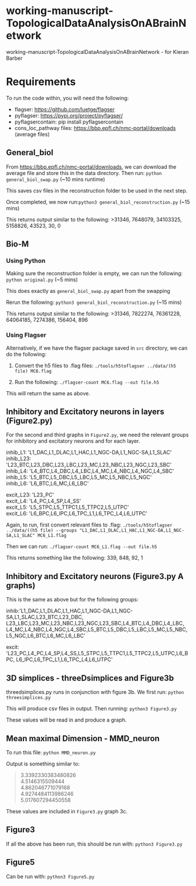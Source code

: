 # working-manuscript-TopologicalDataAnalysisOnABrainNetwork
working-manuscript-TopologicalDataAnalysisOnABrainNetwork - for Kieran Barber

# Requirements
To run the code within, you will need the following:
* flagser: https://github.com/luetge/flagser
* pyflagser: https://pypi.org/project/pyflagser/
* pyflagsercontain: pip install pyflagsercontain
* cons_loc_pathway files: https://bbp.epfl.ch/nmc-portal/downloads (average files)

## General_biol
From https://bbp.epfl.ch/nmc-portal/downloads, we can download the average file
and store this in the data directory. Then run: `python general_biol_swap.py` (~10 mins runtime)

This saves csv files in the reconstruction folder to be used in the next step.

Once completed, we now run:`python3 general_biol_reconstruction.py` (~15 mins)

This returns output similar to the following: >31346, 7648079, 34103325, 5158826, 43523, 30, 0

## Bio-M
### Using Python
Making sure the reconstruction folder is empty, we can run the following: `python original.py` (~5 mins)

This does exactly as `general_biol_swap.py` apart from the swapping

Rerun the following: `python3 general_biol_reconstruction.py` (~15 mins)

This returns output similar to the following: >31346, 7822274, 76361228, 64064185, 7274386, 156404, 896

### Using Flagser
Alternatively, if we have the flagser package saved in `src` directory, we can 
do the following:

1. Convert the h5 files to .flag files: `./tools/h5toflagser ../data/(h5 file) MC6.flag`

2. Run the following: `./flagser-count MC6.flag --out file.h5`

This will return the same as above.

## Inhibitory and Excitatory neurons in layers (Figure2.py)
For the second and third graphs in `Figure2.py`, we need the relevant 
groups for inhibitory and excitatory neurons and for each layer.

inhib_L1: 'L1_DAC,L1_DLAC,L1_HAC,L1_NGC-DA,L1_NGC-SA,L1_SLAC'  
inhib_L23: 'L23_BTC,L23_DBC,L23_LBC,L23_MC,L23_NBC,L23_NGC,L23_SBC'  
inhib_L4: 'L4_BTC,L4_DBC,L4_LBC,L4_MC,L4_NBC,L4_NGC,L4_SBC'  
inhib_L5: 'L5_BTC,L5_DBC,L5_LBC,L5_MC,L5_NBC,L5_NGC'  
inhib_L6: 'L6_BTC,L6_MC,L6_LBC'  

excit_L23: 'L23_PC'  
excit_L4: 'L4_PC,L4_SP,L4_SS'  
excit_L5: 'L5_STPC,L5_TTPC1,L5_TTPC2,L5_UTPC'  
excit_L6: 'L6_BPC,L6_IPC,L6_TPC_L1,L6_TPC_L4,L6_UTPC'  

Again, to run, first convert relevant files to .flag: `./tools/h5toflagser ../data/((h5 file) --groups "L1_DAC,L1_DLAC,L1_HAC,L1_NGC-DA,L1_NGC-SA,L1_SLAC" MC6_L1.flag`

Then we can run: `./flagser-count MC6_L1.flag --out file.h5`

This returns something like the following: 339, 848, 92, 1

## Inhibitory and Excitatory neurons (Figure3.py A graphs)
This is the same as above but for the following groups:

inhib:'L1_DAC,L1_DLAC,L1_HAC,L1_NGC-DA,L1_NGC-SA,L1_SLAC,L23_BTC,L23_DBC,
    L23_LBC,L23_MC,L23_NBC,L23_NGC,L23_SBC,L4_BTC,L4_DBC,L4_LBC,
    L4_MC,L4_NBC,L4_NGC,L4_SBC,L5_BTC,L5_DBC,L5_LBC,L5_MC,L5_NBC,
    L5_NGC,L6_BTC,L6_MC,L6_LBC'

excit: 'L23_PC,L4_PC,L4_SP,L4_SS,L5_STPC,L5_TTPC1,L5_TTPC2,L5_UTPC,L6_BPC,
    L6_IPC,L6_TPC_L1,L6_TPC_L4,L6_UTPC'

## 3D simplices - threeDsimplices and Figure3b
threedsimplices.py runs in conjunction with figure 3b. We first run: `python threesimplices.py`

This will produce csv files in output. Then running: `python3 Figure3.py`

These values will be read in and produce a graph.

## Mean maximal Dimension - MMD_neuron

To run this file: `python MMD_neuron.py`

Output is something similar to:

>3.3392330383480826  
>4.5146315509444  
>4.862046771079168  
>4.9274484113986246  
>5.017607294450558  

These values are included in `Figure3.py` graph 3c.

## Figure3
If all the above has been run, this should be run with: `python3 Figure3.py`

## Figure5
Can be run with: `python3 Figure5.py`
